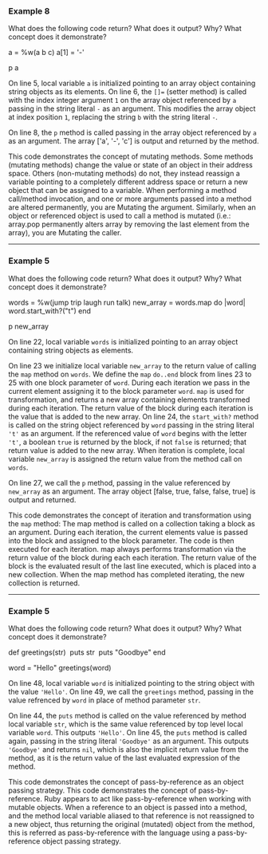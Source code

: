 ### Example 8

What does the following code return? What does it output? Why? What concept does it demonstrate?

a = %w(a b c)
a[1] = '-'

p a

On line 5, local variable `a` is initialized pointing to an array object containing string objects as its elements. On line 6, the `[]=` (setter method) is called with the index integer argument `1` on the array object referenced by `a` passing in the string literal `-` as an argument. This modifies the array object at index position `1`, replacing the string `b` with the string literal `-`.

On line 8, the `p` method is called passing in the array object referenced by `a` as an argument. The array ['a', '-', 'c'] is output and returned by the method.

This code demonstrates the concept of mutating methods. Some methods (mutating methods) change the value or state of an object in their address space. Others (non-mutating methods) do not, they instead reassign a variable pointing to a completely different address space or return a new object that can be assigned to a variable. When performing a method call/method invocation, and one or more arguments passed into a method are altered permanently, you are Mutating the argument. Similarly, when an object or referenced object is used to call a method is mutated (i.e.: array.pop permanently alters array by removing the last element from the array), you are Mutating the caller.

------------

### Example 5

What does the following code return? What does it output? Why? What concept does it demonstrate?

words = %w(jump trip laugh run talk)
new_array = words.map do |word|
  word.start_with?("t")
end

p new_array

On line 22, local variable `words` is initialized pointing to an array object containing string objects as elements.

On line 23 we initialize local variable `new_array` to the return value of calling the `map` method on `words`. We define the `map` `do..end` block from lines 23 to 25 with one block parameter of `word`. During each iteration we pass in the current element assigning it to the block parameter `word`. `map` is used for transformation, and returns a new array containing elements transformed during each iteration. The return value of the block during each iteration is the value that is added to the new array. On line 24, the `start_with?` method is called on the string object referenced by `word` passing in the string literal `'t'` as an argument. If the referenced value of `word` begins with the letter `'t'`, a boolean `true` is returned by the block, if not `false` is returned; that return value is added to the new array. When iteration is complete, local variable `new_array` is assigned the return value from the method call on `words`.

On line 27, we call the `p` method, passing in the value referenced by `new_array` as an argument. The array object [false, true, false, false, true] is output and returned.

This code demonstrates the concept of iteration and transformation using the `map` method: The map method is called on a collection taking a block as an argument. During each iteration, the current elements value is passed into the block and assigned to the block parameter. The code is then executed for each iteration. map always performs transformation via the return value of the block during each each iteration. The return value of the block is the evaluated result of the last line executed, which is placed into a new collection. When the map method has completed iterating, the new collection is returned.

------------

### Example 5

What does the following code return? What does it output? Why? What concept does it demonstrate?

def greetings(str)  
  puts str  
  puts "Goodbye"
end

word = "Hello"
greetings(word)

On line 48, local variable `word` is initialized pointing to the string object with the value `'Hello'`. On line 49, we call the `greetings` method, passing in the value refrenced by `word` in place of method parameter `str`.

On line 44, the `puts` method is called on the value referenced by method local variable `str`, which is the same value referenced by top level local variable `word`. This outputs `'Hello'`. On line 45, the `puts` method is called again, passing in the string literal `'Goodbye'` as an argument. This outputs `'Goodbye'` and returns `nil`, which is also the implicit return value from the method, as it is the return value of the last evaluated expression of the method.

This code demonstrates the concept of pass-by-reference as an object passing strategy. This code demonstrates the concept of pass-by-reference. Ruby appears to act like pass-by-reference when working with mutable objects. When a reference to an object is passed into a method, and the method local variable aliased to that reference is not reassigned to a new object, thus returning the original (mutated) object from the method, this is referred as pass-by-reference with the language using a pass-by-reference object passing strategy.